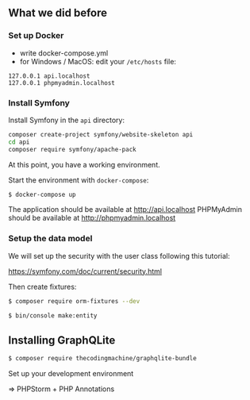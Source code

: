 ## What we did before

### Set up Docker

- write docker-compose.yml
- for Windows / MacOS: edit your `/etc/hosts` file:

```
127.0.0.1 api.localhost
127.0.0.1 phpmyadmin.localhost
```

### Install Symfony

Install Symfony in the `api` directory:

```bash
composer create-project symfony/website-skeleton api
cd api
composer require symfony/apache-pack
```

At this point, you have a working environment.

Start the environment with `docker-compose`:

```bash
$ docker-compose up
```

The application should be available at http://api.localhost
PHPMyAdmin should be available at http://phpmyadmin.localhost

### Setup the data model

We will set up the security with the user class following this tutorial:

https://symfony.com/doc/current/security.html

Then create fixtures:

```bash
$ composer require orm-fixtures --dev
```


```bash
$ bin/console make:entity
```


## Installing GraphQLite


```bash
$ composer require thecodingmachine/graphqlite-bundle
```




Set up your development environment

=> PHPStorm + PHP Annotations

